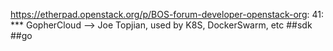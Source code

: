 https://etherpad.openstack.org/p/BOS-forum-developer-openstack-org: 41: *** GopherCloud --> Joe Topjian, used by K8S, DockerSwarm, etc  ##sdk ##go

